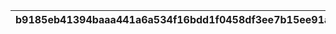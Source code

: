 |b9185eb41394baaa441a6a534f16bdd1f0458df3ee7b15ee91ae1bcf88e1ad17|3dc7138a87f0c0b2a431c8b5811ac33bae3e7dd6641a8743eeebc31d8bc70997|217d139f4d3f67331efec655bf4ca0ec8017d8a6a1412c97daca20981c246bb0|1cdec47611697b200fb7632ebe3dbd310a7ba17c32603da18b24ad9ea966115c|7773272e59ede4cd886c66692f9669a8fd949dfb1ca5f0c81b675ed8bc84e1eb|a055a3e7a2b5da91053a8ce9518ba11e898b5f417ed5502e8effc250623d8a20|5417483bf1ed4dbddc330603f12b68259e1c6a33dcb4a0a55136a408f5307a3a|6eaa8cb722c3eb4f9a7be276fff1d3da16e9f17312c1258e15c3723b6297b008|1836dd51c739c4fc1660ff44d4df183684de8f2a40374216e768011b495cba60|4a13cfdbc555b2584dae96e331a43617e160e36abd6cca01a286ba404ce62880|34e8b7d32b9bae3f1016d91bd73efc5a30864a491d17967beec84b24483782f0|
| --- | --- | --- | --- | --- | --- | --- | --- | --- | --- | --- |